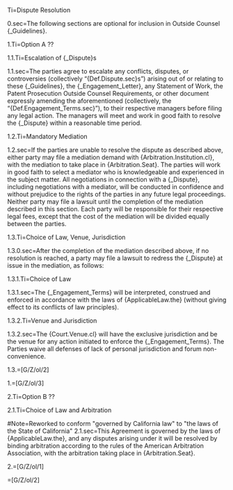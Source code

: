 Ti=Dispute Resolution

0.sec=The following sections are optional for inclusion in Outside Counsel {_Guidelines}. 

1.Ti=Option A ??

1.1.Ti=Escalation of {_Dispute}s

1.1.sec=The parties agree to escalate any conflicts, disputes, or controversies (collectively “{Def.Dispute.sec}s”) arising out of or relating to these {_Guidelines}, the {_Engagement_Letter}, any Statement of Work, the Patent Prosecution Outside Counsel Requirements, or other document expressly amending the aforementioned (collectively, the “{Def.Engagement_Terms.sec}”), to their respective managers before filing any legal action.  The managers will meet and work in good faith to resolve the {_Dispute} within a reasonable time period.

1.2.Ti=Mandatory Mediation

1.2.sec=If the parties are unable to resolve the dispute as described above, either party may file a mediation demand with {Arbitration.Institution.cl}, with the mediation to take place in {Arbitration.Seat}. The parties will work in good faith to select a mediator who is knowledgeable and experienced in the subject matter. All negotiations in connection with a {_Dispute}, including negotiations with a mediator, will be conducted in confidence and without prejudice to the rights of the parties in any future legal proceedings. Neither party may file a lawsuit until the completion of the mediation described in this section.  Each party will be responsible for their respective legal fees, except that the cost of the mediation will be divided equally between the parties.  	

1.3.Ti=Choice of Law, Venue, Jurisdiction

1.3.0.sec=After the completion of the mediation described above, if no resolution is reached, a party may file a lawsuit to redress the {_Dispute} at issue in the mediation, as follows:

1.3.1.Ti=Choice of Law

1.3.1.sec=The {_Engagement_Terms} will be interpreted, construed and enforced in accordance with the laws of {ApplicableLaw.the} (without giving effect to its conflicts of law principles).

1.3.2.Ti=Venue and Jurisdiction

1.3.2.sec=The {Court.Venue.cl} will have the exclusive jurisdiction and be the venue for any action initiated to enforce the {_Engagement_Terms}. The Parties waive all defenses of lack of personal jurisdiction and forum non-convenience.	

1.3.=[G/Z/ol/2]

1.=[G/Z/ol/3]

2.Ti=Option B ??

2.1.Ti=Choice of Law and Arbitration

#Note=Reworked to conform "governed by California law" to "the laws of the State of California"
2.1.sec=This Agreement is governed by the laws of {ApplicableLaw.the}, and any disputes arising under it will be resolved by binding arbitration according to the rules of the American Arbitration Association, with the arbitration taking place in {Arbitration.Seat}.

2.=[G/Z/ol/1]

=[G/Z/ol/2]
